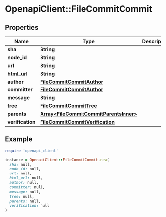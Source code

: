 # OpenapiClient::FileCommitCommit

## Properties

| Name | Type | Description | Notes |
| ---- | ---- | ----------- | ----- |
| **sha** | **String** |  | [optional] |
| **node_id** | **String** |  | [optional] |
| **url** | **String** |  | [optional] |
| **html_url** | **String** |  | [optional] |
| **author** | [**FileCommitCommitAuthor**](FileCommitCommitAuthor.md) |  | [optional] |
| **committer** | [**FileCommitCommitAuthor**](FileCommitCommitAuthor.md) |  | [optional] |
| **message** | **String** |  | [optional] |
| **tree** | [**FileCommitCommitTree**](FileCommitCommitTree.md) |  | [optional] |
| **parents** | [**Array&lt;FileCommitCommitParentsInner&gt;**](FileCommitCommitParentsInner.md) |  | [optional] |
| **verification** | [**FileCommitCommitVerification**](FileCommitCommitVerification.md) |  | [optional] |

## Example

```ruby
require 'openapi_client'

instance = OpenapiClient::FileCommitCommit.new(
  sha: null,
  node_id: null,
  url: null,
  html_url: null,
  author: null,
  committer: null,
  message: null,
  tree: null,
  parents: null,
  verification: null
)
```

